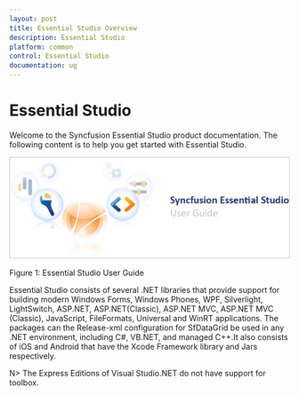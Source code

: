 ```yaml
---
layout: post
title: Essential Studio Overview
description: Essential Studio
platform: common
control: Essential Studio
documentation: ug
---
```


# Essential Studio

Welcome to the Syncfusion Essential Studio product documentation. The following content is to help you get started with Essential Studio.

![](Terminology_images/Essential-Studio_img1.png)

Figure 1: Essential Studio User Guide

Essential Studio consists of several .NET libraries that provide support for building modern Windows Forms, Windows Phones, WPF, Silverlight, LightSwitch, ASP.NET, ASP.NET(Classic), ASP.NET MVC, ASP.NET MVC (Classic), JavaScript, FileFormats, Universal and WinRT applications. The packages can the Release-xml configuration for SfDataGrid be used in any .NET environment, including C#, VB.NET, and managed C++.It also consists of iOS and Android that have the Xcode Framework library and Jars respectively.

 N> The Express Editions of Visual Studio.NET do not have support for toolbox.